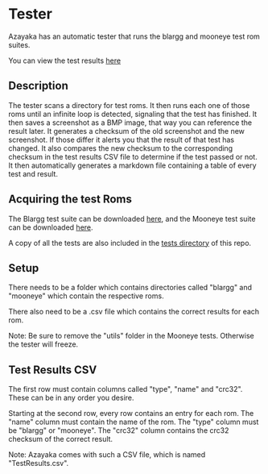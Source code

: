 # Tester

Azayaka has an automatic tester that runs the blargg and mooneye test rom suites.

You can view the test results [here](TestResults.md)

## Description

The tester scans a directory for test roms. It then runs each one of those roms until an infinite loop is detected, signaling that the test has finished. It then saves a screenshot as a BMP image, that way you can reference the result later. It generates a checksum of the old screenshot and the new screenshot. If those differ it alerts you that the result of that test has changed. It also compares the new checksum to the corresponding checksum in the test results CSV file to determine if the test passed or not. It then automatically generates a markdown file containing a table of every test and result.

## Acquiring the test Roms

The Blargg test suite can be downloaded [here](https://gbdev.gg8.se/files/roms/blargg-gb-tests/), and the Mooneye test suite can be downloaded [here](https://gekkio.fi/files/mooneye-test-suite/).

A copy of all the tests are also included in the [tests directory](tests/) of this repo.

## Setup

There needs to be a folder which contains directories called "blargg" and "mooneye" which contain the respective roms.

There also need to be a .csv file which contains the correct results for each rom.

Note: Be sure to remove the "utils" folder in the Mooneye tests. Otherwise the tester will freeze. 

## Test Results CSV

The first row must contain columns called "type", "name" and "crc32". These can be in any order you desire.

Starting at the second row, every row contains an entry for each rom. The "name" column must contain the name of the rom. The "type" column must be "blargg" or "mooneye". The "crc32" column contains the crc32 checksum of the correct result.

Note: Azayaka comes with such a CSV file, which is named "TestResults.csv".


